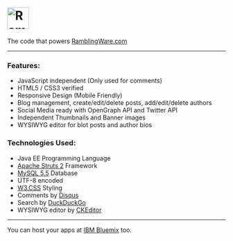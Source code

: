 # <img src="http://www.ramblingware.com/img/logo-medium.png" height="50px" alt="RamblingWare" title="RamblingWare Logo">

The code that powers [RamblingWare.com](http://www.ramblingware.com)

---

### Features:

- JavaScript independent (Only used for comments)
- HTML5 / CSS3 verified
- Responsive Design (Mobile Friendly)
- Blog management, create/edit/delete posts, add/edit/delete authors
- Social Media ready with OpenGraph API and Twitter API
- Independent Thumbnails and Banner images
- WYSIWYG editor for blot posts and author bios

### Technologies Used:
- Java EE Programming Language
- [Apache Struts 2](https://struts.apache.org/) Framework
- [MySQL 5.5](https://www.mysql.com/) Database
- UTF-8 encoded
- [W3.CSS](http://www.w3schools.com/css/) Styling
- Comments by [Disqus](https://disqus.com/)
- Search by [DuckDuckGo](https://duckduckgo.com)
- WYSIWYG editor by [CKEditor](http://ckeditor.com/download)

---

You can host your apps at [IBM Bluemix](http://bluemix.net) too.
